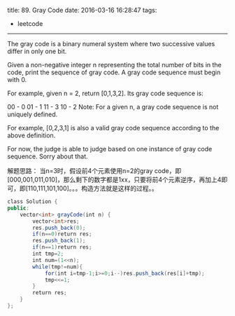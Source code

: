 title: 89. Gray Code
date: 2016-03-16 16:28:47
tags:
- leetcode
---
The gray code is a binary numeral system where two successive values differ in only one bit.

Given a non-negative integer n representing the total number of bits in the code, print the sequence of gray code. A gray code sequence must begin with 0.

For example, given n = 2, return [0,1,3,2]. Its gray code sequence is:

00 - 0
01 - 1
11 - 3
10 - 2
Note:
For a given n, a gray code sequence is not uniquely defined.

For example, [0,2,3,1] is also a valid gray code sequence according to the above definition.

For now, the judge is able to judge based on one instance of gray code sequence. Sorry about that.

解题思路：
当n=3时，假设前4个元素使用n=2的gray code，即[000,001,011,010]，那么剩下的数字都是1xx，只要将前4个元素逆序，再加上4即可，即[110,111,101,100]。。。构造方法就是这样的过程。。
```java
class Solution {
public:
    vector<int> grayCode(int n) {
        vector<int>res;
        res.push_back(0);
        if(n==0)return res;
        res.push_back(1);
        if(n==1)return res;
        int tmp=2;
        int num=(1<<n);
        while(tmp!=num){
            for(int i=tmp-1;i>=0;i--)res.push_back(res[i]+tmp);
            tmp<<=1;
        }
        return res;
    }
};
```
